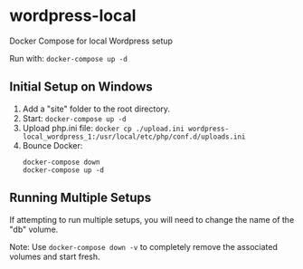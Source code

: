# wordpress-local
Docker Compose for local Wordpress setup

Run with: ```docker-compose up -d```

## Initial Setup on Windows

1. Add a "site" folder to the root directory.
2. Start: ```docker-compose up -d```
3. Upload php.ini file: ```docker cp ./upload.ini wordpress-local_wordpress_1:/usr/local/etc/php/conf.d/uploads.ini```
4. Bounce Docker: 
    ```
    docker-compose down
    docker-compose up -d
    ```

## Running Multiple Setups

If attempting to run multiple setups, you will need to change the name of the "db" volume.

Note: Use ```docker-compose down -v``` to completely remove the associated volumes and start fresh.
